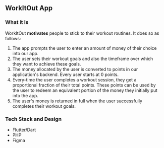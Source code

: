 ## WorkItOut App

### What It Is

WorkItOut **motivates** people to stick to their workout routines. It does so as follows:

1. The app prompts the user to enter an amount of money of their choice into our app.
2. The user sets their workout goals and also the timeframe over which they want to achieve these goals.
3. The money allocated by the user is converted to points in our application's backend. Every user starts at 0 points.
4. Every-time the user completes a workout session, they get a proportional fraction of their total points. These points can be used by the user to redeem an equivalent portion of the money they initially put into the app.
5. The user's money is returned in full when the user successfully completes their workout goals.

### Tech Stack and Design

+ Flutter/Dart
+ PHP
+ Figma
